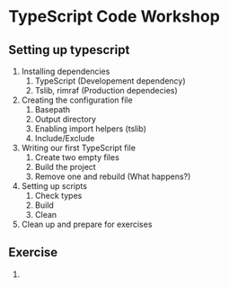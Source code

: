 # TypeScript Code Workshop


## Setting up typescript
1. Installing dependencies
   1. TypeScript (Developement dependency)
   2. Tslib, rimraf (Production dependecies)
2. Creating the configuration file
   1. Basepath
   2. Output directory
   3. Enabling import helpers (tslib)
   4. Include/Exclude
3. Writing our first TypeScript file
   1. Create two empty files
   2. Build the project
   3. Remove one and rebuild (What happens?)
4. Setting up scripts
   1. Check types
   2. Build
   3. Clean 
5. Clean up and prepare for exercises


## Exercise
1. 

